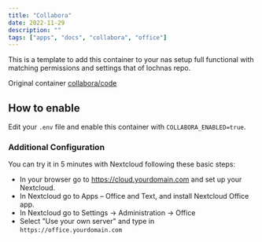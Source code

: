 ```yaml
---
title: "Collabora"
date: 2022-11-29
description: ""
tags: ["apps", "docs", "collabora", "office"]
---
```


This is a template to add this container to your nas setup full functional with matching permissions and settings that of lochnas repo.

Original container [collabora/code](https://hub.docker.com/r/collabora/code)

## How to enable

Edit your `.env` file and enable this container with `COLLABORA_ENABLED=true`. 

### Additional Configuration

You can try it in 5 minutes with Nextcloud following these basic steps:

 - In your browser go to https://cloud.yourdomain.com and set up your Nextcloud.
 - In Nextcloud go to Apps – Office and Text, and install Nextcloud Office app.
 - In Nextcloud go to Settings -> Administration -> Office
 - Select "Use your own server" and type in `https://office.yourdomain.com`

